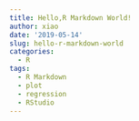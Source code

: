 ```yaml
---
title: Hello,R Markdown World!
author: xiao
date: '2019-05-14'
slug: hello-r-markdown-world
categories:
  - R
tags:
  - R Markdown
  - plot
  - regression
  - RStudio
---
```

